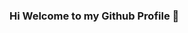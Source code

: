 ### Hi Welcome to my Github Profile 👋

<!--
**enesmodali/enesmodali** is a ✨ _special_ ✨ repository because its `README.md` (this file) appears on your GitHub profile.
My name is Enes Modalı and i am a Software Developer..

I have developed professional projects with:

- 🔭 C#
- 🌱 Java
- 👯 .Net / .Net Core


![Github stats 1](https://github-readme-stats.vercel.app/api?username=kullanıcıadınız&show_icons=true&theme=gradient) 
![Github stats 2](https://github-readme-stats.vercel.app/api?username=kullanıcıadınız&show_icons=true&theme=radical)

-->

